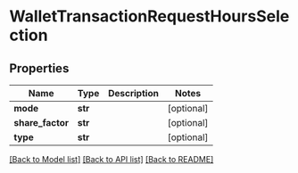 # WalletTransactionRequestHoursSelection

## Properties
Name | Type | Description | Notes
------------ | ------------- | ------------- | -------------
**mode** | **str** |  | [optional] 
**share_factor** | **str** |  | [optional] 
**type** | **str** |  | [optional] 

[[Back to Model list]](../README.md#documentation-for-models) [[Back to API list]](../README.md#documentation-for-api-endpoints) [[Back to README]](../README.md)


